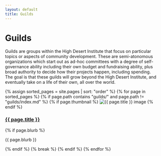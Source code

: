 ```yaml
---
layout: default
title: Guilds
---
```


# Guilds

Guilds are groups within the High Desert Institute that focus on particular topics or aspects of community development. These are semi-atonomous organizations which start out as ad-hoc committees with a degree of self-governance ability including their own budget and fundraising ability, plus broad authority to decide how their projects happen, including spending. The goal is that these guilds will grow beyond the High Desert Institute, and eventually take on a life of their own, all over the world.


<div markdown="0">

{% assign sorted_pages = site.pages | sort: "order" %}
{% for page in sorted_pages %}
  {% if page.path contains "guilds/" and page.path != "guilds/index.md" %}
    {% if page.thumbnail %}
      <img src="{{ page.thumbnail }}" alt="{{ page.title }} image" class="photo">
    {% endif %}
    <h3><a href="{{ page.url }}">{{ page.title }}</a></h3>
    {% if page.blurb %}<p>{{ page.blurb }}</p>{% endif %}
    {% break %}
  {% endif %}
{% endfor %}

</div>